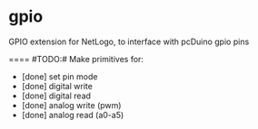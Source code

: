 gpio
====

GPIO extension for NetLogo, to interface with pcDuino gpio pins

====
#TODO:#
Make primitives for:
* [done] set pin mode
* [done] digital write
* [done] digital read
* [done] analog write (pwm)
* [done] analog read (a0-a5)

